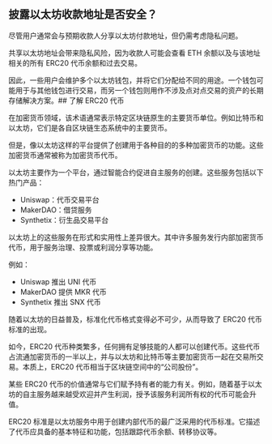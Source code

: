 ## 披露以太坊收款地址是否安全？

尽管用户通常会与预期收款人分享以太坊付款地址，但仍需考虑隐私问题。

共享以太坊地址会带来隐私风险，因为收款人可能会查看 ETH 余额以及与该地址相关的所有 ERC20 代币余额和过去交易。

因此，一些用户会维护多个以太坊钱包，并将它们分配给不同的用途。一个钱包可能用于与其他钱包进行交易，而另一个钱包则用作不涉及点对点交易的资产的长期存储解决方案。## 了解 ERC20 代币

在加密货币领域，该术语通常表示特定区块链原生的主要货币单位。例如比特币和以太坊，它们是各自区块链生态系统中的主要货币。

但是，像以太坊这样的平台提供了创建用于各种目的的多种加密货币的功能。这些加密货币通常被称为加密货币代币。

以太坊主要作为一个平台，通过智能合约促进自主服务的创建。这些服务包括以下热门产品：

- Uniswap：代币交易平台
- MakerDAO：借贷服务
- Synthetix：衍生品交易平台

以太坊上的这些服务在形式和实用性上差异很大。其中许多服务发行内部加密货币代币，用于服务治理、投票或利润分享等功能。

例如：

- Uniswap 推出 UNI 代币
- MakerDAO 提供 MKR 代币
- Synthetix 推出 SNX 代币

随着以太坊的日益普及，标准化代币格式变得必不可少，从而导致了 ERC20 代币标准的出现。

如今，ERC20 代币种类繁多，任何拥有足够技能的人都可以创建代币。这些代币占流通加密货币的一半以上，并与以太坊和比特币等主要加密货币一起在交易所交易。本质上，ERC20 代币相当于区块链空间中的“公司股份”。

某些 ERC20 代币的价值通常与它们赋予持有者的能力有关。例如，随着基于以太坊的自主服务越来越受欢迎并产生利润，授予该服务利润所有权的代币可能会升值。

ERC20 标准是以太坊服务中用于创建内部代币的最广泛采用的代币标准。它描述了代币应具备的基本特征和功能，包括跟踪代币余额、转移协议等。